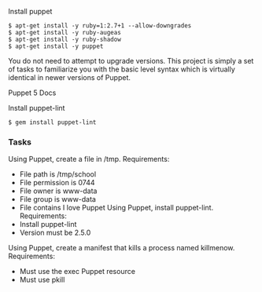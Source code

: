 Install puppet
```
$ apt-get install -y ruby=1:2.7+1 --allow-downgrades
$ apt-get install -y ruby-augeas
$ apt-get install -y ruby-shadow
$ apt-get install -y puppet
```
You do not need to attempt to upgrade versions. This project is simply a set of tasks to familiarize you with the basic level syntax which is virtually identical in newer versions of Puppet.

Puppet 5 Docs

Install puppet-lint
```
$ gem install puppet-lint
```

### Tasks
Using Puppet, create a file in /tmp.
Requirements:
- File path is /tmp/school
- File permission is 0744
- File owner is www-data
- File group is www-data
- File contains I love Puppet
Using Puppet, install puppet-lint.
Requirements:
- Install puppet-lint
- Version must be 2.5.0

Using Puppet, create a manifest that kills a process named killmenow.
Requirements:
- Must use the exec Puppet resource
- Must use pkill

